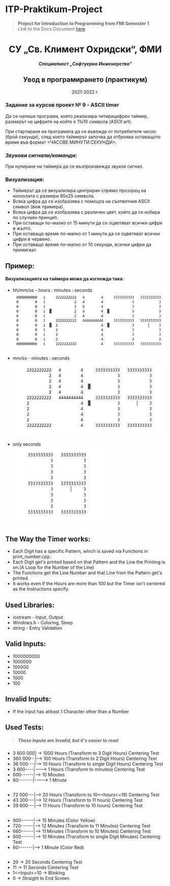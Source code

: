 # ITP-Praktikum-Project
>**Project for Introduction to Programming from FMI Semester 1**  
>Link to the Docs Document [here](https://github.com/RoronoaFilip/ITP-Praktikum-Project/blob/workflow/09-Project%20_ASCII%20timer_%202021.docx)  

<h1 align = "center">
  СУ „Св. Климент Охридски“, ФМИ 
</h1>
<h5 align = "center">
  Специалност „Софтуерно Инженерство“
</h5>
<h2 align = "center">
  Увод в програмирането (практикум)  
</h2>
<p align = "center">
  2021-2022 г.
</p>
  
### Задание за курсов проект № 9 - ASCII timer
Да се напише програма, която реализира четирицифрен таймер, размерът на цифрите на който е 11х10 символа (ASCII art).  

При стартиране на програмата да се въвежда от потребителя число (брой секунди), след което таймерът започва да отброява оставащото време във формат <ЧАСОВЕ:МИНУТИ:СЕКУНДИ>.  

### **_Звукови сигнали/команди:_**
При нулиране на таймера да се възпроизвежда звуков сигнал.  

### **Визуализация:** 
* Таймерът да се визуализира центриран спрямо прозорец на конзолата с размери 80х25 символа.  
* Всяка цифра да се изобразява с помощта на съответния ASCII символ (виж примера).
* Всяка цифра да се изобразява с различен цвят, който да се избира по случаен принцип.
* При оставащи по-малко от 15 минути да се оцветяват всички цифри в жълто.
* При оставащо време по-малко от 1 минути да се оцветяват всички цифри в червено.
* При оставащо време по-малко от 10 секунди, всички цифри да примигват.

## Пример: 
#### **Визуализацията на таймера може да изглежда така:**  

* hh/mm/ss - hours : minutes : seconds  
![Image for Hours:Minutes:Seconds](/ReadMeImages/HoursMinutesSeconds.png)

* mm/ss - minutes : seconds  
![Image for Minutes:Seconds](/ReadMeImages/MinutesSeconds.png)

* only seconds  
![Image for Seconds](/ReadMeImages/Seconds.png)  

#  

## The Way the Timer works:  
* Each Digit has a specific Pattern, which is saved via Functions in print_number.cpp.
* Each Digit get's printed based on that Pattern and the Line the Printing is on.(A Loop for the Number of the Line)  
* The Functions get the Line Number and that Line from the Pattern get's printed.  
* It works even if the Hours are more than 100 but the Timer isn't centered as the Instructions specify.
## Used Libraries:
* iostream - Input, Output
* Windows.h - Coloring, Sleep
* string - Entry Validation  

## Valid Inputs:  
* 1000000000
* 1000000
* 100000
* 10000
* 1000
* 100

## Invalid Inputs:
* If the Input has atleast 1 Character other than a Number  

## Used Tests:  
> ##### ***These Inputs are Invalid, but it's easier to read***
* 3 600 000| -> 1000 Hours (Transform to 3 Digit Hours) Centering Test  
* 360 000--|--> 100 Hours (Transform to 2 Digit Hours) Centering Test
* 36 000---|--> 10 Hours (Transform to single Digit Hours) Centering Test
* 3 600----|---> 1 Hours (Transform to minutes) Centering Test
* 600------|--> 10 Minutes
* 60-------|----> 1 Minute
##
* 72 000---|--> 20 Hours (Transform to 10<=hours<=19) Centering Test
* 43 200---|--> 12 Hours (Transform to 11 hours) Centering Test
* 39 600---|--> 11 Hours (Transform to 10 hours) Centering Test
##
* 900------|--> 15 Minutes (Color Yellow)
* 720------|--> 12 Minutes (Transform to 11 Minutes) Centering Test
* 660------|--> 11 Minutes (Transform to 10 Minutes) Centering Test
* 600------|--> 10 Minutes (Transform to single Digit Minutes) Centering Test
* 60-------|--> 1 Minute (Color Red)
##
* 20 -> 20 Seconds Centering Test
* 11 -> 11 Seconds Centering Test
* 1<=Input<=10 -> Blinking
* 0 -> Straight to End Screen
##

